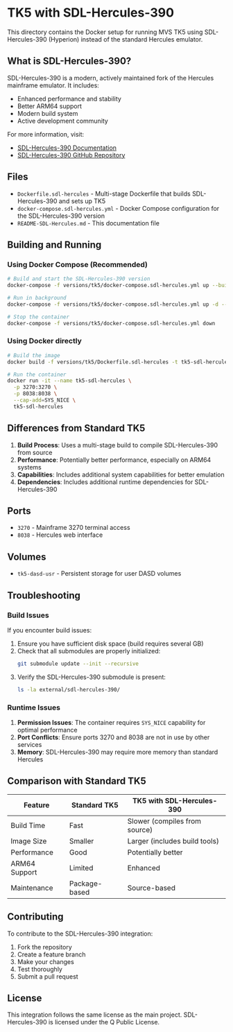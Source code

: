 # TK5 with SDL-Hercules-390

This directory contains the Docker setup for running MVS TK5 using SDL-Hercules-390 (Hyperion) instead of the standard Hercules emulator.

## What is SDL-Hercules-390?

SDL-Hercules-390 is a modern, actively maintained fork of the Hercules mainframe emulator. It includes:

- Enhanced performance and stability
- Better ARM64 support
- Modern build system
- Active development community

For more information, visit:
- [SDL-Hercules-390 Documentation](https://sdl-hercules-390.github.io/html/)
- [SDL-Hercules-390 GitHub Repository](https://github.com/SDL-Hercules-390/hyperion)

## Files

- `Dockerfile.sdl-hercules` - Multi-stage Dockerfile that builds SDL-Hercules-390 and sets up TK5
- `docker-compose.sdl-hercules.yml` - Docker Compose configuration for the SDL-Hercules-390 version
- `README-SDL-Hercules.md` - This documentation file

## Building and Running

### Using Docker Compose (Recommended)

```bash
# Build and start the SDL-Hercules-390 version
docker-compose -f versions/tk5/docker-compose.sdl-hercules.yml up --build

# Run in background
docker-compose -f versions/tk5/docker-compose.sdl-hercules.yml up -d --build

# Stop the container
docker-compose -f versions/tk5/docker-compose.sdl-hercules.yml down
```

### Using Docker directly

```bash
# Build the image
docker build -f versions/tk5/Dockerfile.sdl-hercules -t tk5-sdl-hercules .

# Run the container
docker run -it --name tk5-sdl-hercules \
  -p 3270:3270 \
  -p 8038:8038 \
  --cap-add=SYS_NICE \
  tk5-sdl-hercules
```

## Differences from Standard TK5

1. **Build Process**: Uses a multi-stage build to compile SDL-Hercules-390 from source
2. **Performance**: Potentially better performance, especially on ARM64 systems
3. **Capabilities**: Includes additional system capabilities for better emulation
4. **Dependencies**: Includes additional runtime dependencies for SDL-Hercules-390

## Ports

- `3270` - Mainframe 3270 terminal access
- `8038` - Hercules web interface

## Volumes

- `tk5-dasd-usr` - Persistent storage for user DASD volumes

## Troubleshooting

### Build Issues

If you encounter build issues:

1. Ensure you have sufficient disk space (build requires several GB)
2. Check that all submodules are properly initialized:
   ```bash
   git submodule update --init --recursive
   ```
3. Verify the SDL-Hercules-390 submodule is present:
   ```bash
   ls -la external/sdl-hercules-390/
   ```

### Runtime Issues

1. **Permission Issues**: The container requires `SYS_NICE` capability for optimal performance
2. **Port Conflicts**: Ensure ports 3270 and 8038 are not in use by other services
3. **Memory**: SDL-Hercules-390 may require more memory than standard Hercules

## Comparison with Standard TK5

| Feature | Standard TK5 | TK5 with SDL-Hercules-390 |
|---------|--------------|---------------------------|
| Build Time | Fast | Slower (compiles from source) |
| Image Size | Smaller | Larger (includes build tools) |
| Performance | Good | Potentially better |
| ARM64 Support | Limited | Enhanced |
| Maintenance | Package-based | Source-based |

## Contributing

To contribute to the SDL-Hercules-390 integration:

1. Fork the repository
2. Create a feature branch
3. Make your changes
4. Test thoroughly
5. Submit a pull request

## License

This integration follows the same license as the main project. SDL-Hercules-390 is licensed under the Q Public License. 